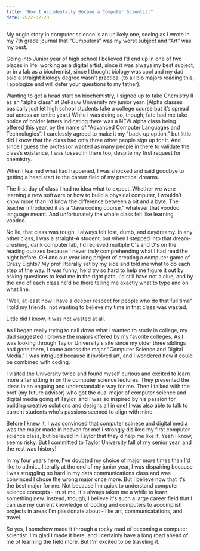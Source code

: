 ```yaml
---
title: "How I Accidentally Became a Computer Scientist"
date: 2022-02-23
---
```


My origin story in computer science is an unlikely one, seeing as I wrote in my 7th grade journal that “Cumputers” was my worst subject and “Art” was my best.

Going into Junior year of high school I believed I’d end up in one of two places in life: working as a digital artist, since it was always my best subject, or in a lab as a biochemist, since I thought biology was cool and my dad said a straight biology degree wasn’t practical (to all bio majors reading this, I apologize and will defer your questions to my father). 

Wanting to get a head start on biochemistry, I signed up to take Chemistry II as an “alpha class” at DePauw University my junior year. (Alpha classes basically just let high school students take a college course but it’s spread out across an entire year.) While I was doing so, though, fate had me take notice of bolder letters indicating there was a NEW alpha class being offered this year, by the name of “Advanced Computer Languages and Technologies”. I carelessly agreed to make it my "back-up option," but little did I know that the class had only three other people sign up for it. And since I guess the professor wanted as many people in there to validate the class’s existence, I was tossed in there too, despite my first request for chemistry. 

When I learned what had happened, I was shocked and said goodbye to getting a head start to the career field of my practical dreams.

The first day of class I had no idea what to expect. Whether we were learning a new software or how to build a physical computer, I wouldn’t know more than I’d know the difference between a bit and a byte. The teacher introduced it as a “Java coding course,” whatever that voodoo language meant. And unfortunately the whole class felt like learning voodoo. 

No lie, that class was rough. I always felt lost, dumb, and daydreamy. In any other class, I was a straight-A student, but when I stepped into that dream-crushing, dank computer lab, I'd recieved multiple C's and D's on the reading quizzes because I never truly comprehending what I had read the night before. OH and our year long project of creating a computer game of Crazy Eights? My prof litterally sat by my side and told me what to do each step of the way. It was funny, he'd try so hard to help me figure it out by asking questions to lead me in the right path. I'd still have not a clue, and by the end of each class he'd be there telling me exactly what to type and on what line.


"Well, at least now I have a deeper respect for people who do that full time" I told my friends, not wanting to believe my time in that class was wasted.

Little did I know, it was not wasted at all.

As I began really trying to nail down what I wanted to study in college, my dad suggested I browse the majors offered by my favorite colleges. As I was looking through Taylor University's site since my older three siblings had gone there, I came across the major "Computer Science and Digital Media." I was intrigued because it involved art, and I wondered how it could be combined with coding. 

I visited the University twice and found myself curious and excited to learn more after sitting in on the computer science lectures. They presented the ideas in an engaing and understandable way for me. Then I talked with the prof (my future advisor) who got the dual major of computer science and digital media going at Taylor, and I was so inspired by his passion for building creative solutions and designs all in one! I was also able to talk to current students who's passions seemed to align with mine.

Before I knew it, I was convinced that computer scinece and digital media was the major made in heaven for me! I strongly disliked my first computer science class, but believed in Taylor that they'd help me like it. Yeah I know, seems risky. But I committed to Taylor University fall of my senior year, and the rest was history!

In my four years here, I've doubted my choice of major more times than I'd like to admit... literally at the end of my junior year, I was dispairing because I was struggling so hard in my data communications class and was convinced I chose the wrong major once more. But I believe now that it's the best major for me. Not because I'm quick to understand computer science concepts - trust me, it's always taken me a while to learn something new. Instead, though, I believe it's such a large career field that I can use my current knowledge of coding and computers to accomplish projects in areas I'm passionate about - like art, communicatations, and travel.

So yes, I somehow made it through a rocky road of becoming a computer scientist. I'm glad I made it here, and I certainly have a long road ahead of me of learning the field more. But I'm excited to be traveling it.
